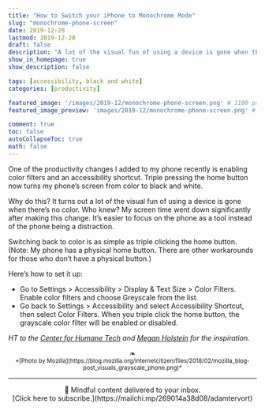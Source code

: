 ```yaml
---
title: "How to Switch your iPhone to Monochrome Mode"
slug: "monochrome-phone-screen"
date: 2019-12-28
lastmod: 2019-12-28
draft: false
description: "A lot of the visual fun of using a device is gone when there’s no color. Putting a phone in monochrome mode makes it a tool rather than a toy."
show_in_homepage: true
show_description: false

tags: [accessibility, black and white]
categories: [productivity]

featured_image: '/images/2019-12/monochrome-phone-screen.png' # 1100 px width
featured_image_preview: 'images/2019-12/monochrome-phone-screen.png' # 560x170 px for preview image

comment: true
toc: false
autoCollapseToc: true
math: false
---
```

One of the productivity changes I added to my phone recently is enabling color filters and an accessibility shortcut. Triple pressing the home button now turns my phone’s screen from color to black and white.
<!--more-->

Why do this? It turns out a lot of the visual fun of using a device is gone when there’s no color. Who knew? My screen time went down significantly after making this change. It’s easier to focus on the phone as a tool instead of the phone being a distraction.

Switching back to color is as simple as triple clicking the home button. (Note: My phone has a physical home button. There are other workarounds for those who don’t have a physical button.)

Here’s how to set it up:

- Go to Settings > Accessibility > Display & Text Size > Color Filters. Enable color filters and choose Greyscale from the list. 
- Go back to Settings > Accessibility and select Accessibility Shortcut, then select Color Filters. When you triple click the home button, the grayscale color filter will be enabled or disabled.

*HT to the [Center for Humane Tech](https://humanetech.com/resources/take-control/) and [Megan Holstein](https://medium.com/better-humans/how-to-make-your-iphone-black-and-white-and-why-you-should-42e70deb92c7) for the inspiration.*

<center>❧</center>
<center><small> *[Photo by Mozilla](https://blog.mozilla.org/internetcitizen/files/2018/02/mozilla_blog-post_visuals_grayscale_phone.png)* </small>

---
<center>
📨 Mindful content delivered to your inbox. <br>[Click here to subscribe.](https://mailchi.mp/269014a38d08/adamtervort)</center>